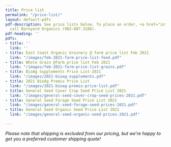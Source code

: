 ```yaml
---
title: Price list
permalink: "/price-list/"
layout: default-pdfs
pdf-description: See price lists below. To place an order, <a href="info@barnyardorganics.com">email</a>   or
  call Barnyard Organics (902-887-3188).
pdf-heading: ''
pdfs:
- title: ''
  link: ''
- title: East Coast Organic Grainery @ farm price list Feb 2021
  link: "/images/feb-2021-farm-price-list-feed.pdf"
- title: Whole Grain @farm price list Feb 2021
  link: "/images/feb-2021-farm-price-list-grains.pdf"
- title: BioAg Supplements Price List-2021
  link: "/images/2021-bioag-supplements.pdf"
- title: 2021 BioAg Premix Price List
  link: "/images/2021-bioag-premix-price-list.pdf"
- title: General Seed Cover Crop Seed Price List 2021
  link: "/images/general-seed-cover-crop-seed-prices-2021.pdf"
- title: General Seed Forage Seed Price List 2021
  link: "/images/general-seed-forage-seed-prices-2021.pdf"
- title: General Seed Organic Seed Price List 2021
  link: "/images/general-seed-organic-seed-prices-2021.pdf"

---
```

_Please note that shipping is excluded from our pricing, but we’re happy to get you a preferred customer shipping quote!_